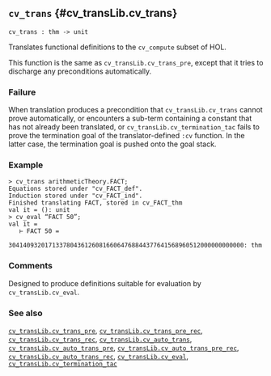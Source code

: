 ## `cv_trans` {#cv_transLib.cv_trans}


```
cv_trans : thm -> unit
```



Translates functional definitions to the `cv_compute` subset of HOL.


This function is the same as `cv_transLib.cv_trans_pre`, except that it
tries to discharge any preconditions automatically.

### Failure

When translation produces a precondition that `cv_transLib.cv_trans` cannot
prove automatically, or encounters a sub-term containing a constant that has
not already been translated, or `cv_transLib.cv_termination_tac` fails to prove
the termination goal of the translator-defined `:cv` function. In the latter
case, the termination goal is pushed onto the goal stack.

### Example

    
    > cv_trans arithmeticTheory.FACT;
    Equations stored under "cv_FACT_def".
    Induction stored under "cv_FACT_ind".
    Finished translating FACT, stored in cv_FACT_thm
    val it = (): unit
    > cv_eval “FACT 50”;
    val it =
       ⊢ FACT 50 =
         30414093201713378043612608166064768844377641568960512000000000000: thm
    

### Comments

Designed to produce definitions suitable for evaluation by `cv_transLib.cv_eval`.

### See also

[`cv_transLib.cv_trans_pre`](#cv_transLib.cv_trans_pre), [`cv_transLib.cv_trans_pre_rec`](#cv_transLib.cv_trans_pre_rec), [`cv_transLib.cv_trans_rec`](#cv_transLib.cv_trans_rec), [`cv_transLib.cv_auto_trans`](#cv_transLib.cv_auto_trans), [`cv_transLib.cv_auto_trans_pre`](#cv_transLib.cv_auto_trans_pre), [`cv_transLib.cv_auto_trans_pre_rec`](#cv_transLib.cv_auto_trans_pre_rec), [`cv_transLib.cv_auto_trans_rec`](#cv_transLib.cv_auto_trans_rec), [`cv_transLib.cv_eval`](#cv_transLib.cv_eval), [`cv_transLib.cv_termination_tac`](#cv_transLib.cv_termination_tac)

